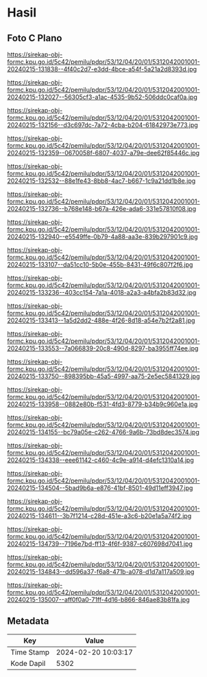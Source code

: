 # Hasil

## Foto C Plano

https://sirekap-obj-formc.kpu.go.id/5c42/pemilu/pdpr/53/12/04/20/01/5312042001001-20240215-131838--4f40c2d7-e3dd-4bce-a54f-5a21a2d8393d.jpg

https://sirekap-obj-formc.kpu.go.id/5c42/pemilu/pdpr/53/12/04/20/01/5312042001001-20240215-132027--56305cf3-a1ac-4535-9b52-506ddc0caf0a.jpg

https://sirekap-obj-formc.kpu.go.id/5c42/pemilu/pdpr/53/12/04/20/01/5312042001001-20240215-132156--d3c697dc-7a72-4cba-b204-61842973e773.jpg

https://sirekap-obj-formc.kpu.go.id/5c42/pemilu/pdpr/53/12/04/20/01/5312042001001-20240215-132359--0670058f-6807-4037-a79e-dee62f85446c.jpg

https://sirekap-obj-formc.kpu.go.id/5c42/pemilu/pdpr/53/12/04/20/01/5312042001001-20240215-132532--88e1fe43-8bb8-4ac7-b667-1c9a21dd1b8e.jpg

https://sirekap-obj-formc.kpu.go.id/5c42/pemilu/pdpr/53/12/04/20/01/5312042001001-20240215-132736--b768e148-b67a-426e-ada6-331e57810f08.jpg

https://sirekap-obj-formc.kpu.go.id/5c42/pemilu/pdpr/53/12/04/20/01/5312042001001-20240215-132940--e5549ffe-0b79-4a88-aa3e-839b297901c9.jpg

https://sirekap-obj-formc.kpu.go.id/5c42/pemilu/pdpr/53/12/04/20/01/5312042001001-20240215-133107--da51cc10-5b0e-455b-8431-49f6c807f2f6.jpg

https://sirekap-obj-formc.kpu.go.id/5c42/pemilu/pdpr/53/12/04/20/01/5312042001001-20240215-133236--403cc154-7a1a-4018-a2a3-a4bfa2b83d32.jpg

https://sirekap-obj-formc.kpu.go.id/5c42/pemilu/pdpr/53/12/04/20/01/5312042001001-20240215-133413--1a5d2dd2-488e-4f26-8d18-a54e7b2f2a81.jpg

https://sirekap-obj-formc.kpu.go.id/5c42/pemilu/pdpr/53/12/04/20/01/5312042001001-20240215-133553--7a066839-20c8-490d-8297-ba3955ff74ee.jpg

https://sirekap-obj-formc.kpu.go.id/5c42/pemilu/pdpr/53/12/04/20/01/5312042001001-20240215-133750--898395bb-45a5-4997-aa75-2e5ec5841329.jpg

https://sirekap-obj-formc.kpu.go.id/5c42/pemilu/pdpr/53/12/04/20/01/5312042001001-20240215-133958--0882e80b-f531-4fd3-8779-b34b9c960e1a.jpg

https://sirekap-obj-formc.kpu.go.id/5c42/pemilu/pdpr/53/12/04/20/01/5312042001001-20240215-134155--bc79a05e-c262-4766-9a6b-73bd8dec3574.jpg

https://sirekap-obj-formc.kpu.go.id/5c42/pemilu/pdpr/53/12/04/20/01/5312042001001-20240215-134338--eee61142-c460-4c9e-a914-d4efc1310a14.jpg

https://sirekap-obj-formc.kpu.go.id/5c42/pemilu/pdpr/53/12/04/20/01/5312042001001-20240215-134504--5bad9b6a-e876-41bf-8501-49d11eff3947.jpg

https://sirekap-obj-formc.kpu.go.id/5c42/pemilu/pdpr/53/12/04/20/01/5312042001001-20240215-134611--3b7f1214-c28d-451e-a3c6-b20e1a5a74f2.jpg

https://sirekap-obj-formc.kpu.go.id/5c42/pemilu/pdpr/53/12/04/20/01/5312042001001-20240215-134739--7196e7bd-ff13-4f6f-9387-c607698d7041.jpg

https://sirekap-obj-formc.kpu.go.id/5c42/pemilu/pdpr/53/12/04/20/01/5312042001001-20240215-134843--dd596a37-f6a8-471b-a078-d1d7a117a509.jpg

https://sirekap-obj-formc.kpu.go.id/5c42/pemilu/pdpr/53/12/04/20/01/5312042001001-20240215-135007--aff0f0a0-71ff-4d16-b866-846ae83b81fa.jpg


## Metadata

| Key        | Value               |
| ---------- | ------------------- |
| Time Stamp | 2024-02-20 10:03:17 |
| Kode Dapil | 5302                |



